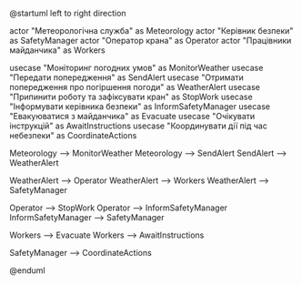 @startuml
left to right direction

actor "Метеорологічна служба" as Meteorology
actor "Керівник безпеки" as SafetyManager
actor "Оператор крана" as Operator
actor "Працівники майданчика" as Workers

usecase "Моніторинг погодних умов" as MonitorWeather
usecase "Передати попередження" as SendAlert
usecase "Отримати попередження про погіршення погоди" as WeatherAlert
usecase "Припинити роботу та зафіксувати кран" as StopWork
usecase "Інформувати керівника безпеки" as InformSafetyManager
usecase "Евакуюватися з майданчика" as Evacuate
usecase "Очікувати інструкцій" as AwaitInstructions
usecase "Координувати дії під час небезпеки" as CoordinateActions

Meteorology --> MonitorWeather
Meteorology --> SendAlert
SendAlert --> WeatherAlert 

WeatherAlert --> Operator 
WeatherAlert --> Workers 
WeatherAlert --> SafetyManager

Operator --> StopWork
Operator --> InformSafetyManager
InformSafetyManager --> SafetyManager

Workers --> Evacuate
Workers --> AwaitInstructions

SafetyManager --> CoordinateActions

@enduml

